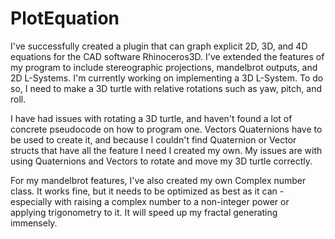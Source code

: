 # PlotEquation

I've successfully created a plugin that can graph explicit 2D, 3D, and 4D equations for the CAD software Rhinoceros3D. I've extended the features of my program to include stereographic projections, mandelbrot outputs, and 2D L-Systems. I'm currently working on implementing a 3D L-System. To do so, I need to make a 3D turtle with relative rotations such as yaw, pitch, and roll.

I have had issues with rotating a 3D turtle, and haven't found a lot of concrete pseudocode on how to program one. Vectors Quaternions have to be used to create it, and because I couldn't find Quaternion or Vector structs that have all the feature I need I created my own. My issues are with using Quaternions and Vectors to rotate and move my 3D turtle correctly.

For my mandelbrot features, I've also created my own Complex number class. It works fine, but it needs to be optimized as best as it can - especially with raising a complex number to a non-integer power or applying trigonometry to it. It will speed up my fractal generating immensely.
